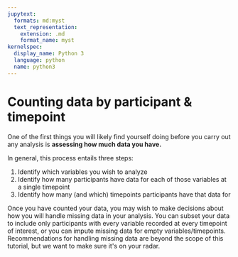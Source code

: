 ```yaml
---
jupytext:
  formats: md:myst
  text_representation:
    extension: .md
    format_name: myst
kernelspec:
  display_name: Python 3
  language: python
  name: python3
---
```


# Counting data by participant & timepoint

One of the first things you will likely find yourself doing before you carry out any analysis is **assessing how much data you have.**

In general, this process entails three steps:

1. Identify which variables you wish to analyze
1. Identify how many participants have data for each of those variables at a single timepoint
1. Identify how many (and which) timepoints participants have that data for

Once you have counted your data, you may wish to make decisions about how you will handle missing data in your analysis. You can subset your data to include only participants with every variable recorded at every timepoint of interest, or you can impute missing data for empty variables/timepoints. Recommendations for handling missing data are beyond the scope of this tutorial, but we want to make sure it's on your radar.

